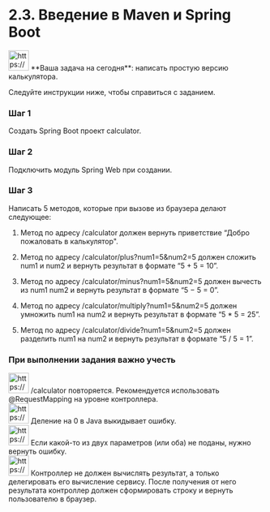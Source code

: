 # 2.3. Введение в Maven и Spring Boot
<aside>
<img src="https://s3-us-west-2.amazonaws.com/secure.notion-static.com/fb29df97-5867-424b-80e8-1b719d4f1da6/Снимок_экрана_2022-01-20_в_15.12.50.png" alt="https://s3-us-west-2.amazonaws.com/secure.notion-static.com/fb29df97-5867-424b-80e8-1b719d4f1da6/Снимок_экрана_2022-01-20_в_15.12.50.png" width="40px" /> **Ваша задача на сегодня**: написать простую версию калькулятора. 

Следуйте инструкции ниже, чтобы справиться с заданием.

</aside>

### Шаг 1

Создать Spring Boot проект calculator.

### Шаг 2

Подключить модуль Spring Web при создании.

### Шаг 3

Написать 5 методов, которые при вызове из браузера делают следующее:

1. Метод по адресу /calculator должен вернуть приветствие “Добро пожаловать в калькулятор".

2. Метод по адресу /calculator/plus?num1=5&num2=5 должен сложить num1 и num2 и вернуть результат в формате “5 + 5 = 10”.

3. Метод по адресу /calculator/minus?num1=5&num2=5 должен вычесть из num1 num2 и вернуть результат в формате “5 − 5 = 0”.

4. Метод по адресу /calculator/multiply?num1=5&num2=5 должен умножить num1 на num2 и вернуть результат в формате “5 * 5 = 25”.

5. Метод по адресу /calculator/divide?num1=5&num2=5 должен разделить num1 на num2 и вернуть результат в формате “5 / 5 = 1”.

### При выполнении задания важно учесть

<aside>
<img src="https://s3-us-west-2.amazonaws.com/secure.notion-static.com/f37631ca-3d1e-4606-a1c6-56f17f3d1ee0/Снимок_экрана_2022-01-20_в_15.12.50.png" alt="https://s3-us-west-2.amazonaws.com/secure.notion-static.com/f37631ca-3d1e-4606-a1c6-56f17f3d1ee0/Снимок_экрана_2022-01-20_в_15.12.50.png" width="40px" /> /calculator повторяется. Рекомендуется использовать @RequestMapping на уровне контроллера.

</aside>

<aside>
<img src="https://s3-us-west-2.amazonaws.com/secure.notion-static.com/2b05e69c-55db-43e4-a861-8540b1561603/Снимок_экрана_2022-01-20_в_15.12.50.png" alt="https://s3-us-west-2.amazonaws.com/secure.notion-static.com/2b05e69c-55db-43e4-a861-8540b1561603/Снимок_экрана_2022-01-20_в_15.12.50.png" width="40px" /> Деление на 0 в Java выкидывает ошибку.

</aside>

<aside>
<img src="https://s3-us-west-2.amazonaws.com/secure.notion-static.com/7e88ef99-2227-46f2-ba2a-ad65a4726a71/Снимок_экрана_2022-01-20_в_15.12.50.png" alt="https://s3-us-west-2.amazonaws.com/secure.notion-static.com/7e88ef99-2227-46f2-ba2a-ad65a4726a71/Снимок_экрана_2022-01-20_в_15.12.50.png" width="40px" /> Если какой-то из двух параметров (или оба) не поданы, нужно вернуть ошибку.

</aside>

<aside>
<img src="https://s3-us-west-2.amazonaws.com/secure.notion-static.com/1dd53c13-af8f-43ef-8fb3-981e91591bf7/Снимок_экрана_2022-01-20_в_15.12.50.png" alt="https://s3-us-west-2.amazonaws.com/secure.notion-static.com/1dd53c13-af8f-43ef-8fb3-981e91591bf7/Снимок_экрана_2022-01-20_в_15.12.50.png" width="40px" /> Контроллер не должен вычислять результат, а только делегировать его вычисление сервису. После получения от него результата контроллер должен сформировать строку и вернуть пользователю в браузер.

</aside>
